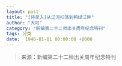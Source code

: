 ```yaml
---
layout: post
title: "[待录入]从辽河扫荡到鸭绿江畔"
author: "大可"
category: "新编第二十二师出关周年纪念特刊"
tags: 分类
date:  1946-01-01 00:00:00 +0000
---
```

> 来源：新编第二十二师出关周年纪念特刊

